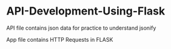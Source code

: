 # API-Development-Using-Flask

API file contains json data for practice to understand jsonify

App file contains HTTP Requests in FLASK
